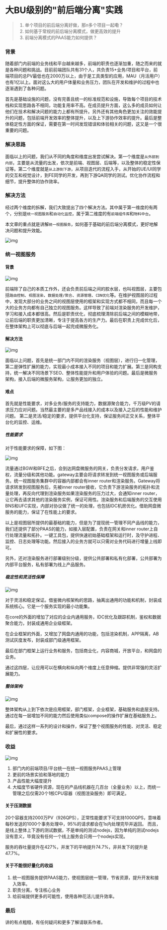 # 大BU级别的"前后端分离"实践

> 1. 单个项目的前后端分离好做，那n多个项目一起嘞？
> 2. 如何基于常规的前后端分离模式，做更高效的提升
> 3. 前端分离模式的PAAS能力如何提供？

### 背景

随着部门内前端的业务线和平台越来越多，前端的职责也逐渐加重，随之而来的就是各种问题和挑战。目前前端团队共有31个人，共负责15+业务/项目和平台，前端项目的总PV最低也在2000万以上，由于是工具类型的应用，MAU（月活用户）也有1亿以上。面对这么大的用户体量和业务压力，团队在开发和维护的过程中也逐渐遇到了各种问题。

首先是基础设施的问题，没有完善且统一的标准规范和设施，导致每个项目的技术栈和实现思路各不相同，功能复用率不高。在成员提升方面，这么多的成员如何让他们在技术和解决问题的能力上都有所提升。另外还有其他角色更加关注的效能提升的问题，包括前端开发效率的整体提升，以及上下游协作效率的提升。最后是整体稳定性方面的保证，需要在第一时间发现错误和体验相关的问题，这又是一个很重要的问题。

### 解决思路

面临以上的问题，我们从不同的角度和维度出发尝试解决。第一个维度是`从外部到内部`，主要是从流量的出发，依次是前端、视图层、后端等，以及整体的稳定性保证等。第二个维度就是`从上游到下游`，从项目迭代的流程入手，从开始的UE/UI同学的交互和视觉设计，到FE同学的开发，再到下游QA同学的测试。优化协作流程和细节，提升整体的协作效率。

### 解决方法

经过两个维度的拆解，我们大致提出了四个解决方法。其中属于第一维度的有两个，分别是`统一视图服务`和`自动化监控`，属于第二维度的有`前端组件库`和`物料中台`。

本文章的重点就是讲解`统一视图服务`，如何基于基础的前后端分离模式，更好地解决问题和提升效能。



![img](https://user-gold-cdn.xitu.io/2019/8/12/16c83d63abfda428?imageView2/0/w/1280/h/960/format/webp/ignore-error/1)



### 统一视图服务

#### 背景



![img](https://user-gold-cdn.xitu.io/2019/8/12/16c83d77d769bac0?imageView2/0/w/1280/h/960/format/webp/ignore-error/1)



前端除了自己的本质工作外，还会负责前后端之间的胶水层，也叫视图层，主要包括`路由控制`、`视图渲染`、`数据处理/聚合`、`资源管理`、`CDN优化`等。在维护视图层的过程中，发现大部分的业务之间的视图层使用的框架和实现方式都不相同，而且每一个大的业务方向都有自己独立的视图服务。这样导致了前端对渲染服务的开发维护，学习和接入成本都很高。然后是职责优化，彻底梳理清除前后端之间的模糊地带，让前后端的职责更加清晰，专注于提高各方的生产力。最后在职责上完成优化后，在整体架构上可以彻底与后端一起完成微服务化。

#### 解决方法



![img](https://user-gold-cdn.xitu.io/2019/8/12/16c83dbefc476930?imageView2/0/w/1280/h/960/format/webp/ignore-error/1)



面临以上问题，首先是统一部门内不同的渲染服务（视图层），进行归一化管理，第二是弹性扩展的能力，实现最小成本接入不同的项目和能力扩展。第三是同构支持，统一解决不同场景下SEO、整体性能提升和用户体验的问题。最后是微服务架构，接入后端的微服务架构，让服务更加的独立。

#### 难点

首先就是性能要求，对多业务/服务的支持能力，数据源聚合能力，千万级PV的请求压力应对问题。当然最主要的是多产品线接入的成本以及接入之后的性能和维护问题。 第二是灵活/稳定的要求，提供平台化支持，保证服务间正交关系，整体平台化的监控、运维。

##### 性能要求

对于性能要求的保障，如下图：



![img](https://user-gold-cdn.xitu.io/2019/8/12/16c83f5d76eb9bd9?imageView2/0/w/1280/h/960/format/webp/ignore-error/1)



流量通过BGW和BFE之后，会到达网盘微服务的网关，负责分发请求，用户鉴权，流量分级和其他功能。gateway主要会将请求转发到统一视图服务或后端服务。统一视图服务集群中的容器内部都会有inner router和渲染服务。Gateway将请求转发到视图服务后，先被inner router接收，它负责下游渲染服务的拓扑和流量处理，再反向代理到渲染服务如果渲染服务的压力过大，会通知inner router，让它再去请求其他的渲染服务实例，保证可用性。渲染服务和后端服务的交互使用BNS和UFC实现，内部对协议做了统一的处理，也包括IDC机房优化。借助网盘微服务的能力，保证了在性能上的要求。

以上是视图层所提供的最基础的能力，但是为了提现统一管理不同产品线的能力，我们还提供了部分PAAS的能力，如接入层配置，负责在网关和inner router上自行处理流量和拓扑。一键工具包，提供快速初始基础框架和运行时，及守护进程、监控、日志处理等功能。然后接入的业务方就可以只需对业务代码进行增量上线即可。

另外，还对渲染服务进行部署级别分级，提供公共部署和私有化部署，公共部署为内部平台服务，私有部署为线上产品服务。

##### 稳定性和灵活性保障



![img](https://user-gold-cdn.xitu.io/2019/8/12/16c83fab38c0dc1a?imageView2/0/w/1280/h/960/format/webp/ignore-error/1)



对于灵活和稳定保证。借鉴微内核架构的思路，抽离出通用的功能和机制，封装成系统核心。它是一个服务实现的最小功能集。

在core的外面的增加了对应的企业内通用服务，IDC优化及跟踪机制，鉴权和数据聚合能力，封装成通用企业级框架。

在企业框架的外面，又增加了网盘内通用的功能，包括渲染机制，APP隔离，AB测试灰度发布，封装成部门级通用框架。

最后在部门框架上运行业务和服务，包括商业化，内容商城，开放平台，和网盘的业务。

通过这四层，让应用可以在横向和纵向两个维度上任意伸缩。提供非常强的灵活扩展能力。

##### 整体架构



![img](https://user-gold-cdn.xitu.io/2019/8/12/16c83e47c12628eb?imageView2/0/w/1280/h/960/format/webp/ignore-error/1)



整体架构从上到下依次是应用框架，部门框架，企业框架，基础服务和底层支持。通过在每一层增加不同的能力然后使用类似compose的操作扩展在基础服务上。

最后，通过这样一系列的设计和操作，保证了整个视图服务的性能、对灵活、稳定和扩展性的要求。

### 收益



![img](https://user-gold-cdn.xitu.io/2019/8/12/16c83e7838f0fd2f?imageView2/0/w/1280/h/960/format/webp/ignore-error/1)



1. 部门内的前端项目/平台统一在统一视图服务PAAS上管理
2. 更前的场景实验和落地的能力
3. 产品性能大幅度提升
4. 大幅度节省硬件资源，现在的产品线机器在几百台（全量业务）以上，而统一管理之后仅需20个1核CPU容器（视图渲染服务）即可满足。

#### 关于压测数据

20个容器支持2000万PV（926QPS），正常性能要求下可支持1000QPS，意味着每秒发送的1000个事务处理中，95%的请求都会在1s内处理完毕并返回。 而且，是线上整体上下游的测试数据，不是单纯的测试nodejs，因为单纯的测试nodejs没有意义，毕竟没有任何一个线上服务会只用一个nodejs实现。

服务的吞吐量提升在427%，并发下的平响提升74.7%，非并发下的提升是47.7%。

#### 关于不能很好量化的收益

1. 统一视图服务提供PAAS能力，使视图层统一管理，节省资源，提升开发和接入效率。
2. 职责分离，专注核心业务
3. 给前端提供更多的可能性，使用各种花活儿提升效率。

### 最后

讲的有点粗糙，有任何疑问和更多了解请联系作者。